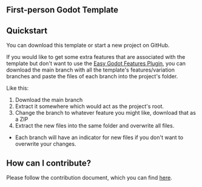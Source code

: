 ## First-person Godot Template

## Quickstart

You can download this template or start a new project on GitHub.

If you would like to get some extra features that are associated with the template but don't want to use the [Easy Godot Features Plugin](https://github.com/Xarithma/EasyGodotFeaturesPlugin), you can download the main branch with all the template's features/variation branches and paste the files of each branch into the project's folder.

Like this:

1. Download the main branch
2. Extract it somewhere which would act as the project's root.
3. Change the branch to whatever feature you might like, download that as a ZIP
4. Extract the new files into the same folder and overwrite all files.
  - Each branch will have an indicator for new files if you don't want to overwrite your changes.

## How can I contribute?

Please follow the contribution document, which you can find [here](https://github.com/Xarithma/EasyGodotFeaturesPlugin/blob/main/CONTRIBUTING.md).
